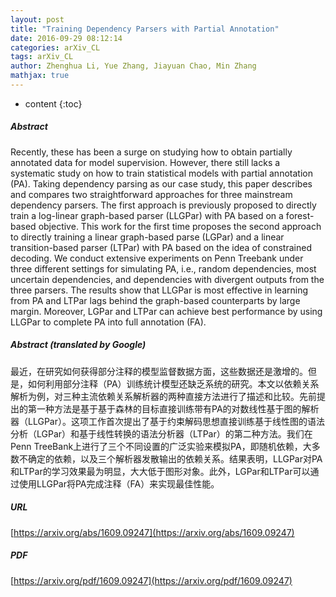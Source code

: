 ```yaml
---
layout: post
title: "Training Dependency Parsers with Partial Annotation"
date: 2016-09-29 08:12:14
categories: arXiv_CL
tags: arXiv_CL
author: Zhenghua Li, Yue Zhang, Jiayuan Chao, Min Zhang
mathjax: true
---
```


* content
{:toc}

##### Abstract
Recently, these has been a surge on studying how to obtain partially annotated data for model supervision. However, there still lacks a systematic study on how to train statistical models with partial annotation (PA). Taking dependency parsing as our case study, this paper describes and compares two straightforward approaches for three mainstream dependency parsers. The first approach is previously proposed to directly train a log-linear graph-based parser (LLGPar) with PA based on a forest-based objective. This work for the first time proposes the second approach to directly training a linear graph-based parse (LGPar) and a linear transition-based parser (LTPar) with PA based on the idea of constrained decoding. We conduct extensive experiments on Penn Treebank under three different settings for simulating PA, i.e., random dependencies, most uncertain dependencies, and dependencies with divergent outputs from the three parsers. The results show that LLGPar is most effective in learning from PA and LTPar lags behind the graph-based counterparts by large margin. Moreover, LGPar and LTPar can achieve best performance by using LLGPar to complete PA into full annotation (FA).

##### Abstract (translated by Google)
最近，在研究如何获得部分注释的模型监督数据方面，这些数据还是激增的。但是，如何利用部分注释（PA）训练统计模型还缺乏系统的研究。本文以依赖关系解析为例，对三种主流依赖关系解析器的两种直接方法进行了描述和比较。先前提出的第一种方法是基于基于森林的目标直接训练带有PA的对数线性基于图的解析器（LLGPar）。这项工作首次提出了基于约束解码思想直接训练基于线性图的语法分析（LGPar）和基于线性转换的语法分析器（LTPar）的第二种方法。我们在Penn TreeBank上进行了三个不同设置的广泛实验来模拟PA，即随机依赖，大多数不确定的依赖，以及三个解析器发散输出的依赖关系。结果表明，LLGPar对PA和LTPar的学习效果最为明显，大大低于图形对象。此外，LGPar和LTPar可以通过使用LLGPar将PA完成注释（FA）来实现最佳性能。

##### URL
[https://arxiv.org/abs/1609.09247](https://arxiv.org/abs/1609.09247)

##### PDF
[https://arxiv.org/pdf/1609.09247](https://arxiv.org/pdf/1609.09247)

